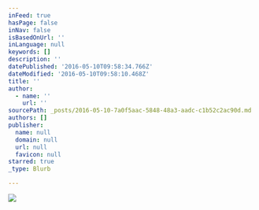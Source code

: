 ```yaml
---
inFeed: true
hasPage: false
inNav: false
isBasedOnUrl: ''
inLanguage: null
keywords: []
description: ''
datePublished: '2016-05-10T09:58:34.766Z'
dateModified: '2016-05-10T09:58:10.468Z'
title: ''
author:
  - name: ''
    url: ''
sourcePath: _posts/2016-05-10-7a0f5aac-5848-48a3-aadc-c1b52c2ac90d.md
authors: []
publisher:
  name: null
  domain: null
  url: null
  favicon: null
starred: true
_type: Blurb

---
```

![](https://s3-us-west-2.amazonaws.com/the-grid-img/p/22ac2e0db66cd65d9a6d6a891044cc4b5f455536.jpg)